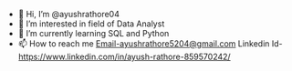 - 👋 Hi, I’m @ayushrathore04
- 👀 I’m interested in field of Data Analyst
- 🌱 I’m currently learning SQL and Python
- 📫 How to reach me
  Email-ayushrathore5204@gmail.com
  Linkedin Id-https://www.linkedin.com/in/ayush-rathore-859570242/

<!---
ayushrathore04/ayushrathore04 is a ✨ special ✨ repository because its `README.md` (this file) appears on your GitHub profile.
You can click the Preview link to take a look at your changes.
--->
